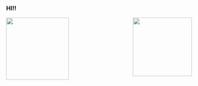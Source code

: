 ### HI!! 
<div> 
    <img  height="170rem" src="https://github-readme-stats.vercel.app/api?username=Matheus-Adiel&show_icons=true&hide_border=true&theme=great-gatsby&include_all_commits=true&count_private=true"/>
    <img align="right" height="160rem" src="https://github-readme-stats.vercel.app/api/top-langs/?username=matheus-adiel&hide_border=true&layout=compact&langs_count=16&theme=great-gatsby" style="max-width: none; padding: 0;"/>
</div>